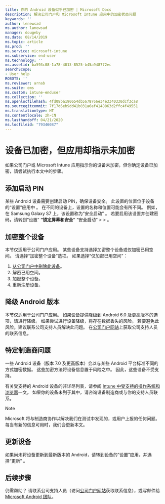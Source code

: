 ```yaml
---
title: 你的 Android 设备似乎已加密 | Microsoft Docs
description: 解决公司门户和 Microsoft Intune 应用中的加密状态问题
keywords: ''
author: lenewsad
ms.author: lanewsad
manager: dougeby
ms.date: 08/14/2019
ms.topic: article
ms.prod: ''
ms.service: microsoft-intune
ms.subservice: end-user
ms.technology: ''
ms.assetid: ba593c08-1a78-4013-8525-b45a948772ec
searchScope:
- User help
ROBOTS: ''
ms.reviewer: arnab
ms.suite: ems
ms.custom: intune-enduser
ms.collection: ''
ms.openlocfilehash: 4fd08ba190654db5678766e34e3340330dcf3ca8
ms.sourcegitcommit: 7f17d6eb9dd41b031a6af4148863d2ffc4f49551
ms.translationtype: HT
ms.contentlocale: zh-CN
ms.lasthandoff: 04/21/2020
ms.locfileid: "79346087"
---
```

# <a name="device-encrypted-but-apps-say-otherwise"></a>设备已加密，但应用却指示未加密

如果公司门户或 Microsoft Intune 应用指示你的设备未加密，但你确定设备已加密，请尝试执行本文中的步骤。  

## <a name="add-a-startup-pin"></a>添加启动 PIN

某些 Android 设备需要创建启动 PIN，确保设备安全。 此设置的位置位于设备的“设置”应用中  。 在不同的设备上，设置的名称和位置可能会有所不同。 例如，在 Samsung Galaxy S7 上，该设置称为“安全启动”  。 若要启用该设置并创建密码，请转到“设置” **“锁定屏幕和安全”** “安全启动” >    >   。  

## <a name="encrypt-the-entire-device"></a>加密整个设备

本节仅适用于公司门户应用。 某些设备支持选择加密整个设备或仅加密已用空间。 请选择“加密整个设备”选项。 如果选择“仅加密已用空间”：

1. [从公司门户中删除此设备](unenroll-your-device-from-intune-android.md)。
2. 解密已用空间。  
3. 加密整个设备。  
4. 重新注册设备。  

## <a name="downgrade-your-version-of-android"></a>降级 Android 版本

本节仅适用于公司门户应用。 如果设备提供降级到 Android 6.0 及更高版本的选项，请进行降级。 如果尝试进行设备降级，将存在数据丢失的风险。 若要避免此风险，建议联系公司支持人员解决此问题。 在[公司门户网站](https://go.microsoft.com/fwlink/?linkid=2010980)上获取公司支持人员的联系信息。  

## <a name="specific-manufacturer-issues"></a>特定制造商问题

一些 Android 设备（版本 7.0 及更高版本）会以与某些 Android 平台标准不同的方式加密数据。 这些加密方法将设备信息置于风险之中。 因此，这些设备不受支持。

有关受支持的 Android 设备的非详尽列表，请参阅 [Intune 中受支持的操作系统和浏览器](https://docs.microsoft.com/intune/fundamentals/supported-devices-browsers#supported-samsung-knox-standard-devices)一文。 如果你的设备未列于其中，请咨询设备制造商或与你的支持人员联系。

> [!Note]
> Microsoft 将与制造商协作以解决我们在测试中发现的，或用户上报的任何问题。 每当有新的信息可用时，我们会更新本文。

## <a name="update-devices"></a>更新设备

如果尚未将设备更新到最新版本的 Android，请转到设备的“设置”应用，并选择“更新”   。  

## <a name="next-steps"></a>后续步骤

仍需帮助？ 请联系公司支持人员（访问[公司门户网站](https://go.microsoft.com/fwlink/?linkid=2010980)获取联系信息），或写邮件给 <a href="mailto:wintunedroidfbk@microsoft.com?subject=I'm having trouble with enrolling my Android device&body=Describe the issue you're experiencing here.">Microsoft Android 团队</a>。  
